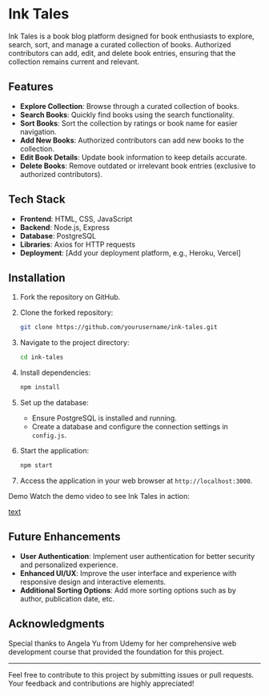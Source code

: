 # Ink Tales

Ink Tales is a book blog platform designed for book enthusiasts to explore, search, sort, and manage a curated collection of books. Authorized contributors can add, edit, and delete book entries, ensuring that the collection remains current and relevant.

## Features

- **Explore Collection**: Browse through a curated collection of books.
- **Search Books**: Quickly find books using the search functionality.
- **Sort Books**: Sort the collection by ratings or book name for easier navigation.
- **Add New Books**: Authorized contributors can add new books to the collection.
- **Edit Book Details**: Update book information to keep details accurate.
- **Delete Books**: Remove outdated or irrelevant book entries (exclusive to authorized contributors).

## Tech Stack

- **Frontend**: HTML, CSS, JavaScript
- **Backend**: Node.js, Express
- **Database**: PostgreSQL
- **Libraries**: Axios for HTTP requests
- **Deployment**: [Add your deployment platform, e.g., Heroku, Vercel]

## Installation

1. Fork the repository on GitHub.

2. Clone the forked repository:
   ```bash
   git clone https://github.com/yourusername/ink-tales.git
   ```

3. Navigate to the project directory:
   ```bash
   cd ink-tales
   ```

4. Install dependencies:
   ```bash
   npm install
   ```

5. Set up the database:
   - Ensure PostgreSQL is installed and running.
   - Create a database and configure the connection settings in `config.js`.

6. Start the application:
   ```bash
   npm start
   ```

7. Access the application in your web browser at `http://localhost:3000`.

Demo
Watch the demo video to see Ink Tales in action:

[text](https://www.linkedin.com/posts/saifimazhar8_bookblog-literaturelovers-webdevelopment-activity-7213648509189644288-4cuu?utm_source=share&utm_medium=member_desktop)

## Future Enhancements

- **User Authentication**: Implement user authentication for better security and personalized experience.
- **Enhanced UI/UX**: Improve the user interface and experience with responsive design and interactive elements.
- **Additional Sorting Options**: Add more sorting options such as by author, publication date, etc.

## Acknowledgments

Special thanks to Angela Yu from Udemy for her comprehensive web development course that provided the foundation for this project.

---

Feel free to contribute to this project by submitting issues or pull requests. Your feedback and contributions are highly appreciated!

